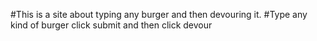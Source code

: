 #This is a site about typing any burger and then devouring it. 
#Type any kind of burger click submit and then click devour 